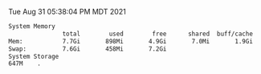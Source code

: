 Tue Aug 31 05:38:04 PM MDT 2021
```bash
System Memory
               total        used        free      shared  buff/cache   available
Mem:           7.7Gi       898Mi       4.9Gi       7.0Mi       1.9Gi       6.5Gi
Swap:          7.6Gi       458Mi       7.2Gi
System Storage
647M	.
```

